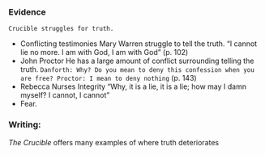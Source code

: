 ### Evidence
	Crucible struggles for truth.
- Conflicting testimonies
	Mary Warren struggle to tell the truth. “I cannot lie no more. I am with God, I am with God”  (p. 102)
- John Proctor
	He has a large amount of conflict surrounding telling the truth. 
	`Danforth: Why? Do you mean to deny this confession when you are free? Proctor: I mean to deny nothing` (p. 143)
- Rebecca Nurses Integrity
	“Why, it is a lie, it is a lie; how may I damn myself? I cannot, I cannot” 
- Fear. 
### Writing:
*The Crucible* offers many examples of where truth deteriorates